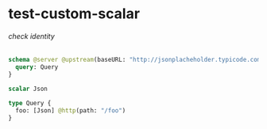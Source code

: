 # test-custom-scalar

###### check identity

```graphql @server
schema @server @upstream(baseURL: "http://jsonplacheholder.typicode.com") {
  query: Query
}

scalar Json

type Query {
  foo: [Json] @http(path: "/foo")
}
```
